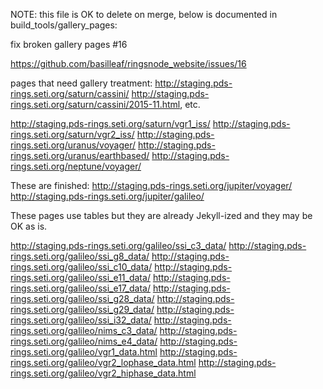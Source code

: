 NOTE: this file is OK to delete on merge, below is documented in build_tools/gallery_pages:

fix broken gallery pages #16

https://github.com/basilleaf/ringsnode_website/issues/16

pages that need gallery treatment:
http://staging.pds-rings.seti.org/saturn/cassini/
http://staging.pds-rings.seti.org/saturn/cassini/2015-11.html, etc.

http://staging.pds-rings.seti.org/saturn/vgr1_iss/
http://staging.pds-rings.seti.org/saturn/vgr2_iss/
http://staging.pds-rings.seti.org/uranus/voyager/
http://staging.pds-rings.seti.org/uranus/earthbased/
http://staging.pds-rings.seti.org/neptune/voyager/


These are finished:
http://staging.pds-rings.seti.org/jupiter/voyager/
http://staging.pds-rings.seti.org/jupiter/galileo/



These pages use tables but they are already Jekyll-ized and they may be OK as is.

http://staging.pds-rings.seti.org/galileo/ssi_c3_data/
http://staging.pds-rings.seti.org/galileo/ssi_g8_data/
http://staging.pds-rings.seti.org/galileo/ssi_c10_data/
http://staging.pds-rings.seti.org/galileo/ssi_e11_data/
http://staging.pds-rings.seti.org/galileo/ssi_e17_data/
http://staging.pds-rings.seti.org/galileo/ssi_g28_data/
http://staging.pds-rings.seti.org/galileo/ssi_g29_data/
http://staging.pds-rings.seti.org/galileo/ssi_i32_data/
http://staging.pds-rings.seti.org/galileo/nims_c3_data/
http://staging.pds-rings.seti.org/galileo/nims_e4_data/
http://staging.pds-rings.seti.org/galileo/vgr1_data.html
http://staging.pds-rings.seti.org/galileo/vgr2_lophase_data.html
http://staging.pds-rings.seti.org/galileo/vgr2_hiphase_data.html
